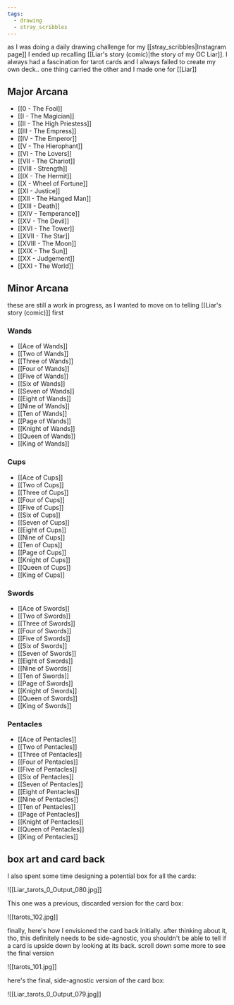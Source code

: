 ```yaml
---
tags:
  - drawing
  - stray_scribbles
---
```

as I was doing a daily drawing challenge for my [[stray_scribbles|Instagram page]] I ended up recalling [[Liar's story (comic)|the story of my OC Liar]]. I always had a fascination for tarot cards and I always failed to create my own deck.. one thing carried the other and I made one for [[Liar]]
## Major Arcana
- [[0 - The Fool]]
- [[I - The Magician]]
- [[II - The High Priestess]]
- [[III - The Empress]]
- [[IV - The Emperor]]
- [[V - The Hierophant]]
- [[VI - The Lovers]]
- [[VII - The Chariot]]
- [[VIII - Strength]]
- [[IX - The Hermit]]
- [[X - Wheel of Fortune]]
- [[XI - Justice]]
- [[XII - The Hanged Man]]
- [[XIII - Death]]
- [[XIV - Temperance]]
- [[XV - The Devil]]
- [[XVI - The Tower]]
- [[XVII - The Star]]
- [[XVIII - The Moon]]
- [[XIX - The Sun]]
- [[XX - Judgement]]
- [[XXI - The World]]
## Minor Arcana
these are still a work in progress, as I wanted to move on to telling [[Liar's story (comic)]] first
### Wands
- [[Ace of Wands]]
- [[Two of Wands]]
- [[Three of Wands]]
- [[Four of Wands]]
- [[Five of Wands]]
- [[Six of Wands]]
- [[Seven of Wands]]
- [[Eight of Wands]]
- [[Nine of Wands]]
- [[Ten of Wands]]
- [[Page of Wands]]
- [[Knight of Wands]]
- [[Queen of Wands]]
- [[King of Wands]]
### Cups
- [[Ace of Cups]]
- [[Two of Cups]]
- [[Three of Cups]]
- [[Four of Cups]]
- [[Five of Cups]]
- [[Six of Cups]]
- [[Seven of Cups]]
- [[Eight of Cups]]
- [[Nine of Cups]]
- [[Ten of Cups]]
- [[Page of Cups]]
- [[Knight of Cups]]
- [[Queen of Cups]]
- [[King of Cups]]
### Swords
- [[Ace of Swords]]
- [[Two of Swords]]
- [[Three of Swords]]
- [[Four of Swords]]
- [[Five of Swords]]
- [[Six of Swords]]
- [[Seven of Swords]]
- [[Eight of Swords]]
- [[Nine of Swords]]
- [[Ten of Swords]]
- [[Page of Swords]]
- [[Knight of Swords]]
- [[Queen of Swords]]
- [[King of Swords]]
### Pentacles
- [[Ace of Pentacles]]
- [[Two of Pentacles]]
- [[Three of Pentacles]]
- [[Four of Pentacles]]
- [[Five of Pentacles]]
- [[Six of Pentacles]]
- [[Seven of Pentacles]]
- [[Eight of Pentacles]]
- [[Nine of Pentacles]]
- [[Ten of Pentacles]]
- [[Page of Pentacles]]
- [[Knight of Pentacles]]
- [[Queen of Pentacles]]
- [[King of Pentacles]]
## box art and card back
I also spent some time designing a potential box for all the cards:

![[Liar_tarots_0_Output_080.jpg]]

This one was a previous, discarded version for the card box:

![[tarots_102.jpg]]

finally, here's how I envisioned the card back initially. after thinking about it, tho, this definitely needs to be side-agnostic, you shouldn't be able to tell if a card is upside down by looking at its back. scroll down some more to see the final version

![[tarots_101.jpg]]

here's the final, side-agnostic version of the card box:

![[Liar_tarots_0_Output_079.jpg]]